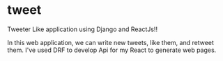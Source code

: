 # tweet

Tweeter Like application using Django and ReactJs!!

In this web application, we can write new tweets, like them, and retweet them.
I've used DRF to develop Api for my React to generate web pages.
